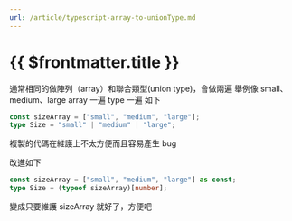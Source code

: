 ```yaml
---
url: /article/typescript-array-to-unionType.md
---
```


# {{ $frontmatter.title }}

通常相同的做陣列（array）和聯合類型(union type)，會做兩遍
舉例像 small、medium、large
array 一遍
type 一遍
如下

```typescript
const sizeArray = ["small", "medium", "large"];
type Size = "small" | "medium" | "large";
```

複製的代碼在維護上不太方便而且容易產生 bug

改進如下

```typescript
const sizeArray = ["small", "medium", "large"] as const;
type Size = (typeof sizeArray)[number];
```

變成只要維護 sizeArray 就好了，方便吧
